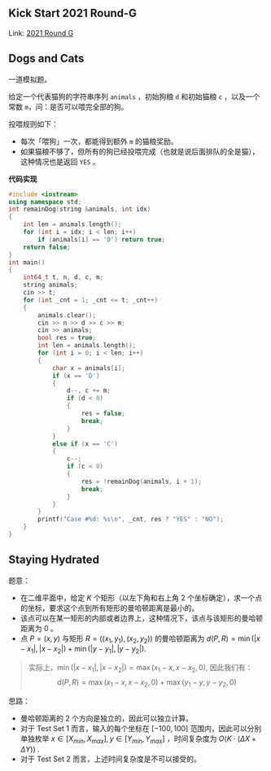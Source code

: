 ## Kick Start 2021 Round-G

Link: [2021 Round G](https://codingcompetitions.withgoogle.com/kickstart/round/00000000004362d6)

## Dogs and Cats

一道模拟题。

给定一个代表猫狗的字符串序列 `animals` ，初始狗粮 `d` 和初始猫粮 `c` ，以及一个常数 `m`，问：是否可以喂完全部的狗。

投喂规则如下：

- 每次「喂狗」一次，都能得到额外 `m` 的猫粮奖励。
- 如果猫粮不够了，但所有的狗已经投喂完成（也就是说后面排队的全是猫），这种情况也是返回 `YES` 。

**代码实现**

```cpp
#include <iostream>
using namespace std;
int remainDog(string &animals, int idx)
{
    int len = animals.length();
    for (int i = idx; i < len; i++)
        if (animals[i] == 'D') return true;
    return false;
}
int main()
{
    int64_t t, n, d, c, m;
    string animals;
    cin >> t;
    for (int _cnt = 1; _cnt <= t; _cnt++)
    {
        animals.clear();
        cin >> n >> d >> c >> m;
        cin >> animals;
        bool res = true;
        int len = animals.length();
        for (int i = 0; i < len; i++)
        {
            char x = animals[i];
            if (x == 'D')
            {
                d--, c += m;
                if (d < 0)
                {
                    res = false;
                    break;
                }
            }
            else if (x == 'C')
            {
                c--;
                if (c < 0)
                {
                    res = !remainDog(animals, i + 1);
                    break;
                }
            }
        }
        printf("Case #%d: %s\n", _cnt, res ? "YES" : "NO");
    }
}
```



## Staying Hydrated

题意：

- 在二维平面中，给定 $K$ 个矩形（以左下角和右上角 2 个坐标确定），求一个点的坐标，要求这个点到所有矩形的曼哈顿距离是最小的。
- 该点可以在某一矩形的内部或者边界上，这种情况下，该点与该矩形的曼哈顿距离为 0 。
- 点 $P = (x, y)$ 与矩形 $R = ((x_1, y_1), (x_2, y_2))$ 的曼哈顿距离为 $d(P, R) = \min(|x-x_1|, |x-x_2|) + \min(|y - y_1|, |y - y_2|)$.

> 实际上，$\min(|x-x_1|, |x-x_2|) = \max(x_1 - x, x-x_2,0)$, 因此我们有：
> $$
> d(P, R) = \max(x_1 - x, x-x_2,0) + \max(y_1 - y, y - y_2, 0)
> $$

思路：

- 曼哈顿距离的 2 个方向是独立的，因此可以独立计算。
- 对于 Test Set 1 而言，输入的每个坐标在 $[-100, 100]$ 范围内，因此可以分别单独枚举 $x \in [X_{min}, X_{max}], y \in [Y_{min}, Y_{max}]$  ，时间复杂度为 $O(K \cdot (\Delta{X} + \Delta{Y}))$ .
- 对于 Test Set 2 而言，上述时间复杂度是不可以接受的。